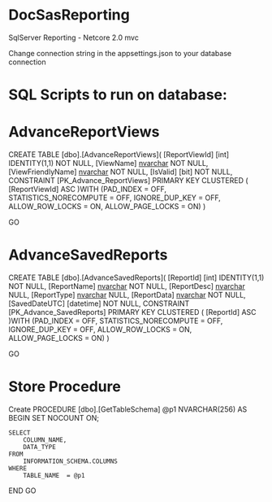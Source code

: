 # DocSasReporting
SqlServer Reporting - Netcore 2.0 mvc

Change connection string in the appsettings.json to your database connection

# SQL Scripts to run on database:

# AdvanceReportViews

CREATE TABLE [dbo].[AdvanceReportViews](
	[ReportViewId] [int] IDENTITY(1,1) NOT NULL,
	[ViewName] [nvarchar](250) NOT NULL,
	[ViewFriendlyName] [nvarchar](250) NOT NULL,
	[IsValid] [bit] NOT NULL,
 CONSTRAINT [PK_Advance_ReportViews] PRIMARY KEY CLUSTERED 
(
	[ReportViewId] ASC
)WITH (PAD_INDEX = OFF, STATISTICS_NORECOMPUTE = OFF, IGNORE_DUP_KEY = OFF, ALLOW_ROW_LOCKS = ON, ALLOW_PAGE_LOCKS = ON)
)

GO

# AdvanceSavedReports

CREATE TABLE [dbo].[AdvanceSavedReports](
	[ReportId] [int] IDENTITY(1,1) NOT NULL,
	[ReportName] [nvarchar](250) NOT NULL,
	[ReportDesc] [nvarchar](250) NULL,
	[ReportType] [nvarchar](50) NULL,
	[ReportData] [nvarchar](max) NOT NULL,
	[SavedDateUTC] [datetime] NOT NULL,
 CONSTRAINT [PK_Advance_SavedReports] PRIMARY KEY CLUSTERED 
(
	[ReportId] ASC
)WITH (PAD_INDEX = OFF, STATISTICS_NORECOMPUTE = OFF, IGNORE_DUP_KEY = OFF, ALLOW_ROW_LOCKS = ON, ALLOW_PAGE_LOCKS = ON)
)

GO

# Store Procedure

Create PROCEDURE [dbo].[GetTableSchema]
	@p1 NVARCHAR(256) 
AS
BEGIN
	SET NOCOUNT ON;

	SELECT 
		COLUMN_NAME,
		DATA_TYPE
	FROM 
		INFORMATION_SCHEMA.COLUMNS
	WHERE 
		TABLE_NAME  = @p1
END
GO
